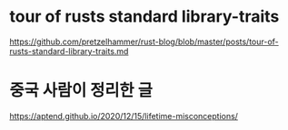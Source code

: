 # tour of rusts standard library-traits

https://github.com/pretzelhammer/rust-blog/blob/master/posts/tour-of-rusts-standard-library-traits.md


# 중국 사람이 정리한 글 
https://aptend.github.io/2020/12/15/lifetime-misconceptions/
